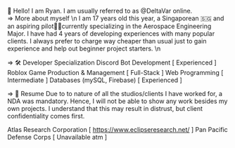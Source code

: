 👋 Hello! I am Ryan. I am usually referred to as @DeltaVar online.  \
=> More about myself \n
I am 17 years old this year, a Singaporean &#x1f1f8;&#x1f1ec; and an aspiring pilot🧑‍✈️currently specializing in the Aerospace Engineering Major.
I have had 4 years of developing experiences with many popular clients. I always prefer to charge way cheaper than usual just to gain experience and help out beginner project starters. \n

=> 🛠️ Developer Specialization
Discord Bot Development [ Experienced ] 
Roblox Game Production & Management [ Full-Stack ]
Web Programming [ Intermediate ]
Databases (mySQL, Firebase) [ Experienced ]

=> 📝 Resume
Due to to nature of all the studios/clients I have worked for, a NDA was mandatory. Hence, I will not be able to show any work
besides my own projects. I understand that this may result in distrust, but client confidentiality comes first.

Atlas Research Corporation [ https://www.eclipseresearch.net/ ]
Pan Pacific Defense Corps [ Unavailable atm ]

<!---
DeltaVar/DeltaVar is a ✨ special ✨ repository because its `README.md` (this file) appears on your GitHub profile.
You can click the Preview link to take a look at your changes.
--->
